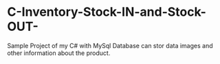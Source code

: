 # C-Inventory-Stock-IN-and-Stock-OUT-
Sample Project of my C# with MySql Database can stor data images and other information about the product.
